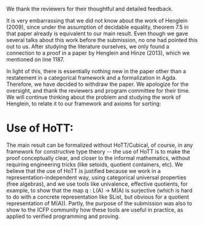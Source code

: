 We thank the reviewers for their thoughtful and detailed feedback.

It is very embarrassing that we did not know about the work of Henglein (2009), since under the assumption of decidable
equality, theorem 7.5 in that paper already is equivalent to our main result. Even though we gave several talks about
this work before the submission, no one had pointed this out to us. After studying the literature ourselves, we only
found a connection to a proof in a paper by Henglein and Hinze (2013), which we mentioned on line 1187.

In light of this, there is essentially nothing new in the paper other than a restatement in a categorical framework and
a formalization in Agda. Therefore, we have decided to withdraw the paper. We apologize for the oversight, and thank the
reviewers and program committee for their time. We will continue thinking about the problem and studying the work of
Henglein, to relate it to our framework and axioms for sorting:

Use of HoTT:
===
The main result can be formalized without HoTT/Cubical, of course, in any framework for constructive type theory -- the
use of HoTT is to make the proof conceptually clear, and closer to the informal mathematics, without requiring
engineering tricks (like setoids, quotient containers, etc). We believe that the use of HoTT is justified because we
work in a representation-independent way, using categorical universal properties (free algebras), and we use tools like
univalence, effective quotients, for example, to show that the map q : L(A) -> M(A) is surjective (which is hard to do
with a concrete representation like SList, but obvious for a quotient representation of M(A)). Partly, the purpose of
the submission was also to show to the ICFP community how these tools are useful in practice, as applied to verified
programming and proving.